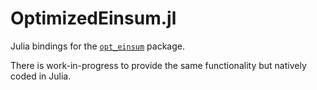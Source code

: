 # OptimizedEinsum.jl

Julia bindings for the [`opt_einsum`](https://github.com/dgasmith/opt_einsum.jl) package.

There is work-in-progress to provide the same functionality but natively coded in Julia.
